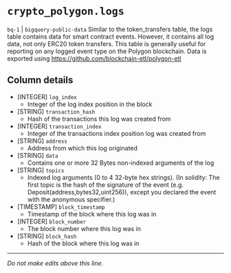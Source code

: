 # `crypto_polygon.logs`
`bq-1` | `bigquery-public-data`
Similar to the token_transfers table, the logs table contains data for smart contract events. However, it contains all log data, not only ERC20 token transfers.
This table is generally useful for reporting on any logged event type on the Polygon  blockchain.
Data is exported using https://github.com/blockchain-etl/polygon-etl

## Column details
* [INTEGER]   `log_index`
  - Integer of the log index position in the block
* [STRING]    `transaction_hash`
  - Hash of the transactions this log was created from
* [INTEGER]   `transaction_index`
  - Integer of the transactions index position log was created from
* [STRING]    `address`
  - Address from which this log originated
* [STRING]    `data`
  - Contains one or more 32 Bytes non-indexed arguments of the log
* [STRING]    `topics`
  - Indexed log arguments (0 to 4 32-byte hex strings). (In solidity: The first topic is the hash of the signature of the event (e.g. Deposit(address,bytes32,uint256)), except you declared the event with the anonymous specifier.)
* [TIMESTAMP] `block_timestamp`
  - Timestamp of the block where this log was in
* [INTEGER]   `block_number`
  - The block number where this log was in
* [STRING]    `block_hash`
  - Hash of the block where this log was in

-------------------------------------------------------------------------------
*Do not make edits above this line.*
